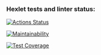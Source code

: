 ### Hexlet tests and linter status:
[![Actions Status](https://github.com/AslanAV/php-project-57/workflows/hexlet-check/badge.svg)](https://github.com/AslanAV/php-project-57/actions)

[![Maintainability](https://api.codeclimate.com/v1/badges/997f413e4c3c9b1b3c5d/maintainability)](https://codeclimate.com/github/AslanAV/php-project-57/maintainability)

[![Test Coverage](https://api.codeclimate.com/v1/badges/997f413e4c3c9b1b3c5d/test_coverage)](https://codeclimate.com/github/AslanAV/php-project-57/test_coverage)

